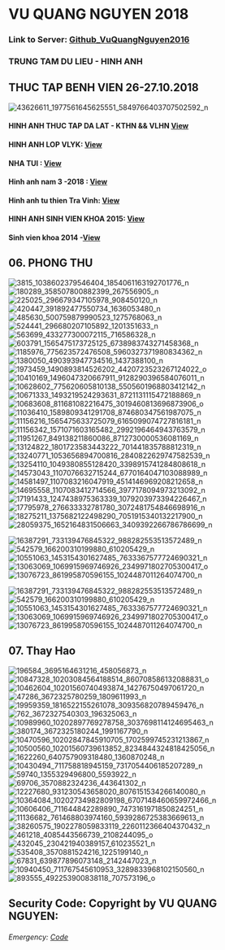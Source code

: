 # VU QUANG NGUYEN 2018 
### Link to Server: [Github_VuQuangNguyen2016](https://vuquangnguyen2016.github.io/Webpage/)
### TRUNG TAM DU LIEU  - HINH ANH
## THUC TAP BENH VIEN 26-27.10.2018
<!--ChoRayHospital20181026-->
![43626611_1977561645625551_5849766403707502592_n](https://user-images.githubusercontent.com/41269309/47566232-3a65d580-d955-11e8-8240-c4163af7967d.jpg)




#### HINH ANH THUC TAP DA LAT - KTHN && VLHN [View](https://github.com/vuquangnguyen2018/WebStudio/issues/2)
<!--Track 2-->
#### HINH ANH LOP VLYK: [View](https://github.com/vuquangnguyen2018/WebStudio/issues/3)
#### NHA TUI : [View](https://github.com/vuquangnguyen2018/WebStudio/issues/7)

<!--The end-->


#### Hinh anh nam 3 -2018 : [View](https://github.com/vuquangnguyen2018/WebStudio/issues/4)
#### Hinh anh tu thien Tra Vinh: [View](https://github.com/vuquangnguyen2018/WebStudio/issues/1)
#### HINH ANH SINH VIEN KHOA 2015: [View](https://github.com/vuquangnguyen2018/WebStudio/issues/8)
#### Sinh vien khoa 2014 -[View](https://github.com/vuquangnguyen2018/WebStudio/issues/5)

## 06. PHONG THU
<!--Phong Thu-->

![3815_1038602379546404_1854061163192701776_n](https://user-images.githubusercontent.com/41269309/44953734-d0cfca80-aec1-11e8-91a6-6a6a3acd39e6.jpg)
![180289_358507800882399_267556905_n](https://user-images.githubusercontent.com/41269309/44953735-d0cfca80-aec1-11e8-8305-f3d7df1c7c73.jpg)
![225025_296679347105978_908450120_n](https://user-images.githubusercontent.com/41269309/44953736-d0cfca80-aec1-11e8-991c-3e7299bbe980.jpg)
![420447_391892477550734_1636053480_n](https://user-images.githubusercontent.com/41269309/44953737-d1686100-aec1-11e8-9681-593207c86055.jpg)
![485630_500759879990523_1275768063_n](https://user-images.githubusercontent.com/41269309/44953738-d1686100-aec1-11e8-867b-8f6bc7c5cb4d.jpg)
![524441_296680207105892_1201351633_n](https://user-images.githubusercontent.com/41269309/44953739-d200f780-aec1-11e8-8a4a-28d7ad70bbc9.jpg)
![563699_433277300072115_716586328_n](https://user-images.githubusercontent.com/41269309/44953740-d200f780-aec1-11e8-816b-719dc677755a.jpg)
![603791_1565475173725125_6738983743271458368_n](https://user-images.githubusercontent.com/41269309/44953741-d2998e00-aec1-11e8-9101-eb1a74a260da.jpg)
![1185976_775623572476508_5960327371980834362_n](https://user-images.githubusercontent.com/41269309/44953742-d2998e00-aec1-11e8-92d7-89ab47bcf997.jpg)
![1380050_490393947734516_1437388100_n](https://user-images.githubusercontent.com/41269309/44953743-d3322480-aec1-11e8-866b-d15efb6aacbe.jpg)
![1973459_1490893814526202_4420723523267124022_o](https://user-images.githubusercontent.com/41269309/44953744-d3322480-aec1-11e8-87c6-75d6b5861442.jpg)
![10410169_1496047320667911_9128290396584076011_n](https://user-images.githubusercontent.com/41269309/44953745-d3cabb00-aec1-11e8-9cb7-b48f26ec3dc1.jpg)
![10628602_775620605810138_5505601968803412142_n](https://user-images.githubusercontent.com/41269309/44953746-d3cabb00-aec1-11e8-8458-1d2235b393c5.jpg)
![10671333_1493219524293631_8721131115472188869_n](https://user-images.githubusercontent.com/41269309/44953747-d4635180-aec1-11e8-90b7-27ec38543dcd.jpg)
![10683608_811681082216475_3019460813696873906_o](https://user-images.githubusercontent.com/41269309/44953748-d4635180-aec1-11e8-8bb1-d8792248a8e1.jpg)
![11036410_1589809341291708_874680347561987075_n](https://user-images.githubusercontent.com/41269309/44953749-d4fbe800-aec1-11e8-9fd0-c53012233993.jpg)
![11156216_1565475633725079_6165099074727816181_n](https://user-images.githubusercontent.com/41269309/44953750-d4fbe800-aec1-11e8-9c63-72092a895134.jpg)
![11156342_1571071603165482_2992196464943763579_n](https://user-images.githubusercontent.com/41269309/44953751-d5947e80-aec1-11e8-9bfe-1fb466b06540.jpg)
![11951267_849138211860086_8712730000536081169_n](https://user-images.githubusercontent.com/41269309/44953752-d62d1500-aec1-11e8-8c18-ac2e39962744.jpg)
![13124822_1801723583443222_701441835788812319_n](https://user-images.githubusercontent.com/41269309/44953753-d62d1500-aec1-11e8-8906-a2b06fabe0d7.jpg)
![13240771_1053656894700816_2840822629747582539_n](https://user-images.githubusercontent.com/41269309/44953754-d6c5ab80-aec1-11e8-977b-18c5fcff3760.jpg)
![13254110_1049380855128420_3398915741284808618_n](https://user-images.githubusercontent.com/41269309/44953755-d6c5ab80-aec1-11e8-9061-ca898e9cf443.jpg)
![14573043_1107076632715244_6770164047103088989_n](https://user-images.githubusercontent.com/41269309/44953756-d75e4200-aec1-11e8-9fcb-80f06fb6c522.jpg)
![14581497_1107083216047919_4514146969208212658_n](https://user-images.githubusercontent.com/41269309/44953757-d7f6d880-aec1-11e8-9302-58ba25b12f71.jpg)
![14695558_1107083412714566_3977178094973213092_n](https://user-images.githubusercontent.com/41269309/44953758-d7f6d880-aec1-11e8-89c7-9303ddc5dfb9.jpg)
![17191433_1247438975363339_1079203973394226467_n](https://user-images.githubusercontent.com/41269309/44953759-d88f6f00-aec1-11e8-953a-5883ca416baf.jpg)
![17795978_276633332781780_3072481754846698916_n](https://user-images.githubusercontent.com/41269309/44953760-d88f6f00-aec1-11e8-9522-f1bab7eb2a9b.jpg)
![18275211_1375682122498290_7051915340132217900_n](https://user-images.githubusercontent.com/41269309/44953761-d9280580-aec1-11e8-9a87-c536ee4b0adc.jpg)
![28059375_1652164831506663_3409392266786786699_n](https://user-images.githubusercontent.com/41269309/44953762-d9280580-aec1-11e8-94e8-ea0fd0e8e68b.jpg)
<!--Mai - NY-->
![16387291_733139476845322_988282553513572489_n](https://user-images.githubusercontent.com/41269309/44953786-69fee100-aec2-11e8-9644-4f25dba77b4d.jpg)
![542579_166200310199880_610205429_n](https://user-images.githubusercontent.com/41269309/44953788-7125ef00-aec2-11e8-9754-6594ec12b65f.jpg)
![10551063_1453154301627485_7633367577724690321_n](https://user-images.githubusercontent.com/41269309/44953789-71be8580-aec2-11e8-8043-8ebab23598fd.jpg)
![13063069_1069915969746926_2349971802705300417_o](https://user-images.githubusercontent.com/41269309/44953790-72571c00-aec2-11e8-91b0-a77a7896be9c.jpg)
![13076723_861995870596155_1024487011264074700_n](https://user-images.githubusercontent.com/41269309/44953791-72571c00-aec2-11e8-8b69-536841ad51ef.jpg)
<!--Mai - NY-->
![16387291_733139476845322_988282553513572489_n](https://user-images.githubusercontent.com/41269309/44953786-69fee100-aec2-11e8-9644-4f25dba77b4d.jpg)
![542579_166200310199880_610205429_n](https://user-images.githubusercontent.com/41269309/44953788-7125ef00-aec2-11e8-9754-6594ec12b65f.jpg)
![10551063_1453154301627485_7633367577724690321_n](https://user-images.githubusercontent.com/41269309/44953789-71be8580-aec2-11e8-8043-8ebab23598fd.jpg)
![13063069_1069915969746926_2349971802705300417_o](https://user-images.githubusercontent.com/41269309/44953790-72571c00-aec2-11e8-91b0-a77a7896be9c.jpg)
![13076723_861995870596155_1024487011264074700_n](https://user-images.githubusercontent.com/41269309/44953791-72571c00-aec2-11e8-8b69-536841ad51ef.jpg)

## 07. Thay Hao
<!-- Le Cong Hao-->

![196584_3695164631216_458056873_n](https://user-images.githubusercontent.com/41269309/44954082-d4665000-aec7-11e8-8a2d-64e1f8dc4db5.jpg)
![10847328_10203084564188514_860708586132088831_o](https://user-images.githubusercontent.com/41269309/44954083-d4665000-aec7-11e8-9816-5e61be41b233.jpg)
![10462604_10201560740493874_14276750497061720_n](https://user-images.githubusercontent.com/41269309/44954084-d4fee680-aec7-11e8-9a87-9d88df92e74b.jpg)
![47286_3672325780259_1809611993_n](https://user-images.githubusercontent.com/41269309/44954085-d4fee680-aec7-11e8-8d78-ffe1f6bfce3a.jpg)
![19959359_1816522155261078_309356820789459476_n](https://user-images.githubusercontent.com/41269309/44954086-d6301380-aec7-11e8-915d-57331c93c948.jpg)
![762_3672327540303_196325063_n](https://user-images.githubusercontent.com/41269309/44954087-d6301380-aec7-11e8-9066-6bc53d37a656.jpg)
![10989960_10202897769278758_3037698114124695463_n](https://user-images.githubusercontent.com/41269309/44954089-d6c8aa00-aec7-11e8-937b-6dfebfee7a9b.jpg)
![380174_3672325180244_1991167790_n](https://user-images.githubusercontent.com/41269309/44954090-d7614080-aec7-11e8-8878-ae926396af43.jpg)
![10470596_10202847845910705_1702599745231213867_n](https://user-images.githubusercontent.com/41269309/44954091-d7614080-aec7-11e8-820f-470b2211aaa7.jpg)
![10500560_10201560739613852_8234844324818425056_n](https://user-images.githubusercontent.com/41269309/44954092-d7f9d700-aec7-11e8-8525-30f6124869f9.jpg)
![1622260_640757909318480_1360870248_n](https://user-images.githubusercontent.com/41269309/44954093-d8926d80-aec7-11e8-85ae-21df38d92459.jpg)
![10430494_711758818945159_7317054406185207289_n](https://user-images.githubusercontent.com/41269309/44954094-d8926d80-aec7-11e8-8b19-6f7904231adf.jpg)
![59740_1355329496800_5593922_n](https://user-images.githubusercontent.com/41269309/44954095-d92b0400-aec7-11e8-86f8-fb915b27f43f.jpg)
![69706_3570882324236_443641302_n](https://user-images.githubusercontent.com/41269309/44954096-d9c39a80-aec7-11e8-84c7-c01cbb428470.jpg)
![12227680_931230543658020_8076151534266140080_n](https://user-images.githubusercontent.com/41269309/44954097-d9c39a80-aec7-11e8-87f1-2c7e907006db.jpg)
![10364084_10202734982809198_6707148460659972466_n](https://user-images.githubusercontent.com/41269309/44954098-da5c3100-aec7-11e8-9975-32b0e43bdd7e.jpg)
![10606406_711644842289890_7473161971850824251_n](https://user-images.githubusercontent.com/41269309/44954099-da5c3100-aec7-11e8-9a67-7db8973ab352.jpg)
![11136682_761468803974160_5939286725383669613_n](https://user-images.githubusercontent.com/41269309/44954100-daf4c780-aec7-11e8-81d1-d20ff716f9b2.jpg)
![38260575_1902278059833119_2260112366404370432_n](https://user-images.githubusercontent.com/41269309/44954101-db8d5e00-aec7-11e8-9428-99761f288915.jpg)
![461218_4085443566739_2108244095_o](https://user-images.githubusercontent.com/41269309/44954102-db8d5e00-aec7-11e8-8bde-a54da362050d.jpg)
![432045_230421940389157_610235521_n](https://user-images.githubusercontent.com/41269309/44954103-dc25f480-aec7-11e8-8821-fcacaa7b7795.jpg)
![535408_3570881524216_1225199140_n](https://user-images.githubusercontent.com/41269309/44954104-dc25f480-aec7-11e8-8eee-0bba2a81e0e0.jpg)
![67831_639877896073148_2142447023_n](https://user-images.githubusercontent.com/41269309/44954105-dcbe8b00-aec7-11e8-9c3b-2078dc370f5d.jpg)
![10940450_711767545610953_3289833968102150560_n](https://user-images.githubusercontent.com/41269309/44954106-dd572180-aec7-11e8-9264-b556402eeb96.jpg)
![893555_492253900838118_707573196_o](https://user-images.githubusercontent.com/41269309/44954107-dd572180-aec7-11e8-9746-1bf3917dcc65.jpg)


## Security Code: Copyright by VU QUANG NGUYEN:  

###### Emergency: [Code](https://github.com/vuquangnguyen2018/WebStudio/issues/12)

